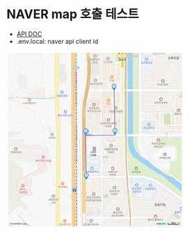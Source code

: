 # NAVER map 호출 테스트

* [API DOC](https://navermaps.github.io/maps.js.ncp/docs/tutorial-2-Getting-Started.html)
* .env.local: naver api client id 

![naver-map](./img/naver-map.jpg)
